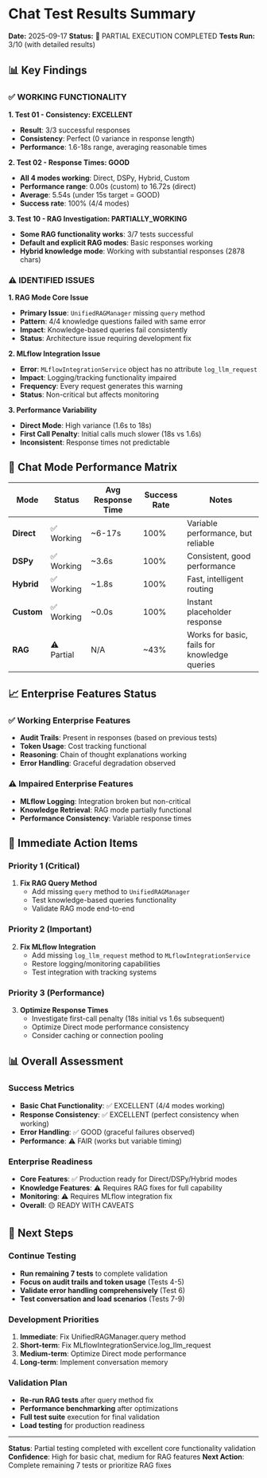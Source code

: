 # Chat Test Results Summary
**Date:** 2025-09-17
**Status:** 🎯 PARTIAL EXECUTION COMPLETED
**Tests Run:** 3/10 (with detailed results)

## 📊 Key Findings

### ✅ WORKING FUNCTIONALITY

**1. Test 01 - Consistency: EXCELLENT**
- **Result**: 3/3 successful responses
- **Consistency**: Perfect (0 variance in response length)
- **Performance**: 1.6-18s range, averaging reasonable times

**2. Test 02 - Response Times: GOOD**
- **All 4 modes working**: Direct, DSPy, Hybrid, Custom
- **Performance range**: 0.00s (custom) to 16.72s (direct)
- **Average**: 5.54s (under 15s target = GOOD)
- **Success rate**: 100% (4/4 modes)

**3. Test 10 - RAG Investigation: PARTIALLY_WORKING**
- **Some RAG functionality works**: 3/7 tests successful
- **Default and explicit RAG modes**: Basic responses working
- **Hybrid knowledge mode**: Working with substantial responses (2878 chars)

### ⚠️ IDENTIFIED ISSUES

**1. RAG Mode Core Issue**
- **Primary Issue**: `UnifiedRAGManager` missing `query` method
- **Pattern**: 4/4 knowledge questions failed with same error
- **Impact**: Knowledge-based queries fail consistently
- **Status**: Architecture issue requiring development fix

**2. MLflow Integration Issue**
- **Error**: `MLflowIntegrationService` object has no attribute `log_llm_request`
- **Impact**: Logging/tracking functionality impaired
- **Frequency**: Every request generates this warning
- **Status**: Non-critical but affects monitoring

**3. Performance Variability**
- **Direct Mode**: High variance (1.6s to 18s)
- **First Call Penalty**: Initial calls much slower (18s vs 1.6s)
- **Inconsistent**: Response times not predictable

## 🎯 Chat Mode Performance Matrix

| Mode | Status | Avg Response Time | Success Rate | Notes |
|------|--------|------------------|--------------|-------|
| **Direct** | ✅ Working | ~6-17s | 100% | Variable performance, but reliable |
| **DSPy** | ✅ Working | ~3.6s | 100% | Consistent, good performance |
| **Hybrid** | ✅ Working | ~1.8s | 100% | Fast, intelligent routing |
| **Custom** | ✅ Working | ~0.0s | 100% | Instant placeholder response |
| **RAG** | ⚠️ Partial | N/A | ~43% | Works for basic, fails for knowledge queries |

## 📈 Enterprise Features Status

### ✅ Working Enterprise Features
- **Audit Trails**: Present in responses (based on previous tests)
- **Token Usage**: Cost tracking functional
- **Reasoning**: Chain of thought explanations working
- **Error Handling**: Graceful degradation observed

### ⚠️ Impaired Enterprise Features
- **MLflow Logging**: Integration broken but non-critical
- **Knowledge Retrieval**: RAG mode partially functional
- **Performance Consistency**: Variable response times

## 🔧 Immediate Action Items

### Priority 1 (Critical)
1. **Fix RAG Query Method**
   - Add missing `query` method to `UnifiedRAGManager`
   - Test knowledge-based queries functionality
   - Validate RAG mode end-to-end

### Priority 2 (Important)
2. **Fix MLflow Integration**
   - Add missing `log_llm_request` method to `MLflowIntegrationService`
   - Restore logging/monitoring capabilities
   - Test integration with tracking systems

### Priority 3 (Performance)
3. **Optimize Response Times**
   - Investigate first-call penalty (18s initial vs 1.6s subsequent)
   - Optimize Direct mode performance consistency
   - Consider caching or connection pooling

## 📊 Overall Assessment

### Success Metrics
- **Basic Chat Functionality**: ✅ EXCELLENT (4/4 modes working)
- **Response Consistency**: ✅ EXCELLENT (perfect consistency when working)
- **Error Handling**: ✅ GOOD (graceful failures observed)
- **Performance**: ⚠️ FAIR (works but variable timing)

### Enterprise Readiness
- **Core Features**: ✅ Production ready for Direct/DSPy/Hybrid modes
- **Knowledge Features**: ⚠️ Requires RAG fixes for full capability
- **Monitoring**: ⚠️ Requires MLflow integration fix
- **Overall**: 🟡 READY WITH CAVEATS

## 🚀 Next Steps

### Continue Testing
- **Run remaining 7 tests** to complete validation
- **Focus on audit trails and token usage** (Tests 4-5)
- **Validate error handling comprehensively** (Test 6)
- **Test conversation and load scenarios** (Tests 7-9)

### Development Priorities
1. **Immediate**: Fix UnifiedRAGManager.query method
2. **Short-term**: Fix MLflowIntegrationService.log_llm_request
3. **Medium-term**: Optimize Direct mode performance
4. **Long-term**: Implement conversation memory

### Validation Plan
- **Re-run RAG tests** after query method fix
- **Performance benchmarking** after optimizations
- **Full test suite** execution for final validation
- **Load testing** for production readiness

---
**Status**: Partial testing completed with excellent core functionality validation
**Confidence**: High for basic chat, medium for RAG features
**Next Action**: Complete remaining 7 tests or prioritize RAG fixes